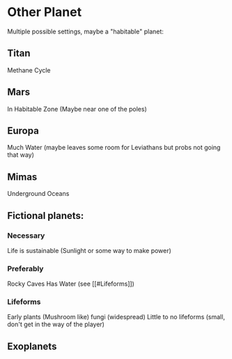 # Other Planet
Multiple possible settings, maybe a "habitable" planet:

## Titan
Methane Cycle

## Mars
In Habitable Zone (Maybe near one of the poles)

## Europa
Much Water (maybe leaves some room for Leviathans but probs not going that way)

## Mimas
Underground Oceans

## Fictional planets:
### Necessary
Life is sustainable (Sunlight or some way to make power)
### Preferably
Rocky
Caves
Has Water (see [[#Lifeforms]])
### Lifeforms
Early plants (Mushroom like)
fungi (widespread)
Little to no lifeforms (small, don't get in the way of the player)

## Exoplanets
